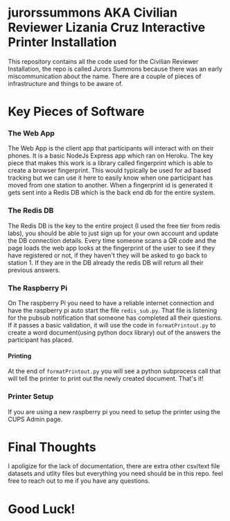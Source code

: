 # jurorssummons AKA Civilian Reviewer Lizania Cruz Interactive Printer Installation

This repository contains all the code used for the Civilian Reviewer Installation, the repo is called Jurors Summons because there was an early miscommunication about the name.  There are a couple of pieces of infrastructure and things to be aware of.

# Key Pieces of Software
### The Web App
The Web App is the client app that participants will interact with on their phones.  It is a basic NodeJs Express app which ran on Heroku.  The key piece that makes this work is a library called fingerprint which is able to create a browser fingerprint.  This would typically be used for ad based tracking but we can use it here to easily know when one participant has moved from one station to another.  When a fingerprint id is generated it gets sent into a Redis DB which is the back end db for the entire system.

### The Redis DB
The Redis DB is the key to the entire project (I used the free tier from redis labs), you should be able to just sign up for your own account and update the DB connection details.  Every time someone scans a QR code and the page loads the web app looks at the fingerprint of the user to see if they have registered or not, if they haven't they will be asked to go back to station 1.  If they are in the DB already the redis DB will return all their previous answers.

### The Raspberry Pi
On The raspberry Pi you need to have a reliable internet connection and have the raspberry pi auto start the file `redis_sub.py`.  That file is listening for the pubsub notification that someone has completed all their questions.  If it passes a basic validation, it will use the code in `formatPrintout.py` to create a word document(using python docx library) out of the answers the participant has placed.

#### Printing
At the end of `formatPrintout.py` you will see a python subprocess call that will tell the printer to print out the newly created document.  That's it!

### Printer Setup
If you are using a new raspberry pi you need to setup the printer using the CUPS Admin page.

# Final Thoughts
I apoligize for the lack of documentation, there are extra other csv/text file datasets and utlity files but everything you need should be in this repo.  feel free to reach out to me if you have any questions.

# Good Luck!
